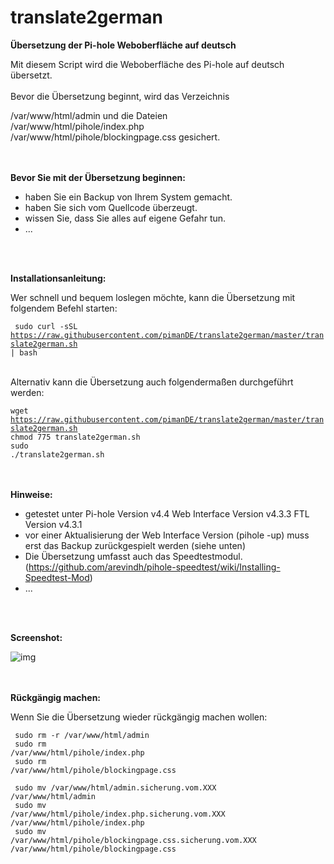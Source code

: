 # translate2german
**Übersetzung der Pi-hole Weboberfläche auf deutsch**


Mit diesem Script wird die Weboberfläche des Pi-hole auf deutsch übersetzt.
<br>
<br>
Bevor die Übersetzung beginnt, wird das Verzeichnis

/var/www/html/admin und die Dateien <br>
/var/www/html/pihole/index.php <br>
/var/www/html/pihole/blockingpage.css gesichert.
<br>
<br>
<br>

**Bevor Sie mit der Übersetzung beginnen:**

- haben Sie ein Backup von Ihrem System gemacht.
- haben Sie sich vom Quellcode überzeugt.
- wissen Sie, dass Sie alles auf eigene Gefahr tun.
- ...
<br>
<br>

**Installationsanleitung:**

Wer schnell und bequem loslegen möchte, kann die Übersetzung mit folgendem Befehl starten:

<code> sudo curl -sSL https://raw.githubusercontent.com/pimanDE/translate2german/master/translate2german.sh | bash</code><br><br>

Alternativ kann die Übersetzung auch folgendermaßen durchgeführt werden:

<code>wget https://raw.githubusercontent.com/pimanDE/translate2german/master/translate2german.sh</code><br>
<code>chmod 775 translate2german.sh</code><br>
<code>sudo ./translate2german.sh</code><br>
<br>
<br>

**Hinweise:**

- getestet unter Pi-hole Version v4.4 Web Interface Version v4.3.3 FTL Version v4.3.1
- vor einer Aktualisierung der Web Interface Version (pihole -up) muss erst das Backup zurückgespielt werden (siehe unten)
- Die Übersetzung umfasst auch das Speedtestmodul.
(https://github.com/arevindh/pihole-speedtest/wiki/Installing-Speedtest-Mod)
- ...
<br>
<br>

**Screenshot:**
<br>

![img](https://raw.githubusercontent.com/pimanDE/translate2german/master/pihole-weboberfl%C3%A4che-auf-deutsch.png)
<br>
<br>
<br>

**Rückgängig machen:**

Wenn Sie die Übersetzung wieder rückgängig machen wollen:

<code> sudo rm -r /var/www/html/admin</code><br>
<code> sudo rm /var/www/html/pihole/index.php</code><br>
<code> sudo rm /var/www/html/pihole/blockingpage.css</code><br>

<code> sudo mv /var/www/html/admin.sicherung.vom.XXX /var/www/html/admin</code><br>
<code> sudo mv /var/www/html/pihole/index.php.sicherung.vom.XXX /var/www/html/pihole/index.php</code><br>
<code> sudo mv /var/www/html/pihole/blockingpage.css.sicherung.vom.XXX /var/www/html/pihole/blockingpage.css</code>
